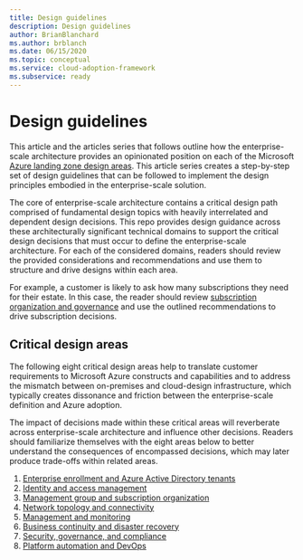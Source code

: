 ```yaml
---
title: Design guidelines
description: Design guidelines
author: BrianBlanchard
ms.author: brblanch
ms.date: 06/15/2020
ms.topic: conceptual
ms.service: cloud-adoption-framework
ms.subservice: ready
---
```


# Design guidelines

This article and the articles series that follows outline how the enterprise-scale architecture provides an opinionated position on each of the Microsoft [Azure landing zone design areas](../landing-zone/design-areas.md). This article series creates a step-by-step set of design guidelines that can be followed to implement the design principles embodied in the enterprise-scale solution.

The core of enterprise-scale architecture contains a critical design path comprised of fundamental design topics with heavily interrelated and dependent design decisions. This repo provides design guidance across these architecturally significant technical domains to support the critical design decisions that must occur to define the enterprise-scale architecture. For each of the considered domains, readers should review the provided considerations and recommendations and use them to structure and drive designs within each area.

For example, a customer is likely to ask how many subscriptions they need for their estate. In this case, the reader should review [subscription organization and governance](./management-group-and-subscription-organization.md#subscription-organization-and-governance) and use the outlined recommendations to drive subscription decisions.

## Critical design areas

The following eight critical design areas help to translate customer requirements to Microsoft Azure constructs and capabilities and to address the mismatch between on-premises and cloud-design infrastructure, which typically creates dissonance and friction between the enterprise-scale definition and Azure adoption.

The impact of decisions made within these critical areas will reverberate across enterprise-scale architecture and influence other decisions. Readers should familiarize themselves with the eight areas below to better understand the consequences of encompassed decisions, which may later produce trade-offs within related areas.

1. [Enterprise enrollment and Azure Active Directory tenants](./enterprise-enrollment-and-azure-ad-tenants.md)
2. [Identity and access management](./identity-and-access-management.md)
3. [Management group and subscription organization](./management-group-and-subscription-organization.md)
4. [Network topology and connectivity](./network-topology-and-connectivity.md)
5. [Management and monitoring](./management-and-monitoring.md)
6. [Business continuity and disaster recovery](./business-continuity-and-disaster-recovery.md)
7. [Security, governance, and compliance](./security-governance-and-compliance.md)
8. [Platform automation and DevOps](./platform-automation-and-devops.md)
